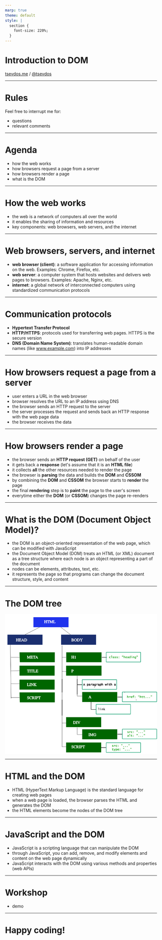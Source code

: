 ```yaml
---
marp: true
theme: default
style: |
  section {
    font-size: 220%;
  }
---
```


# Introduction to DOM

[tsevdos.me](https://tsevdos.me/) / [@tsevdos](https://twitter.com/tsevdos)

---

# Rules

Feel free to interrupt me for:

- questions
- relevant comments

---

# Agenda

- how the web works
- how browsers request a page from a server
- how browsers render a page
- what is the DOM

---

# How the web works

- the web is a network of computers all over the world
- it enables the sharing of information and resources
- key components: web browsers, web servers, and the internet

---

# Web browsers, servers, and internet

- **web browser (client)**: a software application for accessing information on the web. Examples: Chrome, Firefox, etc.
- **web server**: a computer system that hosts websites and delivers web pages to browsers. Examples: Apache, Nginx, etc.
- **internet**: a global network of interconnected computers using standardized communication protocols

---

# Communication protocols

- **Hypertext Transfer Protocol**
- **HTTP/HTTPS**: protocols used for transferring web pages. HTTPS is the secure version
- **DNS (Domain Name System)**: translates human-readable domain names (like www.example.com) into IP addresses

---

# How browsers request a page from a server

- user enters a URL in the web browser
- browser resolves the URL to an IP address using DNS
- the browser sends an HTTP request to the server
- the server processes the request and sends back an HTTP response with the web page data
- the browser receives the data

---

# How browsers render a page

- the browser sends an **HTTP request (GET)** on behalf of the user
- it gets back a **response** (let's assume that it is an **HTML file**)
- it collects **all** the other resources needed to render the page
- the browser is **parsing** the data and builds the **DOM** and **CSSOM**
- by combining the **DOM** and **CSSOM** the browser starts to **render** the page
- the final **rendering** step is to **paint** the page to the user's screen
- everytime either the **DOM** (or **CSSOM**) changes the page re-renders

---

# What is the DOM (Document Object Model)?

- the DOM is an object-oriented representation of the web page, which can be modified with JavaScript
- the Document Object Model (DOM) treats an HTML (or XML) document as a tree structure where each node is an object representing a part of the document
- nodes can be elements, attributes, text, etc.
- it represents the page so that programs can change the document structure, style, and content

---

# The DOM tree

![bg right width:600px](./dom-tree.png)

---

# HTML and the DOM

- HTML (HyperText Markup Language) is the standard language for creating web pages
- when a web page is loaded, the browser parses the HTML and generates the DOM
- the HTML elements become the nodes of the DOM tree

---

# JavaScript and the DOM

- JavaScript is a scripting language that can manipulate the DOM
- through JavaScript, you can add, remove, and modify elements and content on the web page dynamically
- JavaScript interacts with the DOM using various methods and properties (web APIs)

---

# Workshop

- demo

---

# Happy coding!
